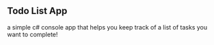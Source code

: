 ## Todo List App
a simple c# console app that helps you keep track of a list of tasks you want to complete!
